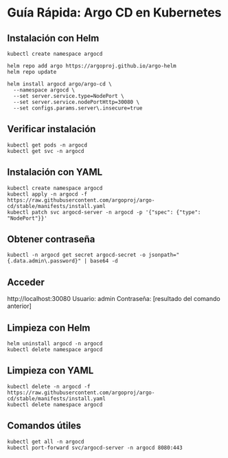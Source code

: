 # Guía Rápida: Argo CD en Kubernetes

## Instalación con Helm

```
kubectl create namespace argocd

helm repo add argo https://argoproj.github.io/argo-helm
helm repo update

helm install argocd argo/argo-cd \
  --namespace argocd \
  --set server.service.type=NodePort \
  --set server.service.nodePortHttp=30080 \
  --set configs.params.server\.insecure=true
```

## Verificar instalación

```
kubectl get pods -n argocd
kubectl get svc -n argocd
```

## Instalación con YAML

```
kubectl create namespace argocd
kubectl apply -n argocd -f https://raw.githubusercontent.com/argoproj/argo-cd/stable/manifests/install.yaml
kubectl patch svc argocd-server -n argocd -p '{"spec": {"type": "NodePort"}}'
```

## Obtener contraseña

```
kubectl -n argocd get secret argocd-secret -o jsonpath="{.data.admin\.password}" | base64 -d
```

## Acceder

http://localhost:30080
Usuario: admin
Contraseña: [resultado del comando anterior]

## Limpieza con Helm

```
helm uninstall argocd -n argocd
kubectl delete namespace argocd
```

## Limpieza con YAML

```
kubectl delete -n argocd -f https://raw.githubusercontent.com/argoproj/argo-cd/stable/manifests/install.yaml
kubectl delete namespace argocd
```

## Comandos útiles

```
kubectl get all -n argocd
kubectl port-forward svc/argocd-server -n argocd 8080:443
```